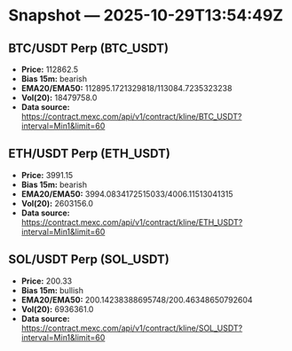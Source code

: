 # Snapshot — 2025-10-29T13:54:49Z

## BTC/USDT Perp (BTC_USDT)
- **Price:** 112862.5
- **Bias 15m:** bearish
- **EMA20/EMA50:** 112895.1721329818/113084.7235323238
- **Vol(20):** 18479758.0
- **Data source:** https://contract.mexc.com/api/v1/contract/kline/BTC_USDT?interval=Min1&limit=60

## ETH/USDT Perp (ETH_USDT)
- **Price:** 3991.15
- **Bias 15m:** bearish
- **EMA20/EMA50:** 3994.0834172515033/4006.11513041315
- **Vol(20):** 2603156.0
- **Data source:** https://contract.mexc.com/api/v1/contract/kline/ETH_USDT?interval=Min1&limit=60

## SOL/USDT Perp (SOL_USDT)
- **Price:** 200.33
- **Bias 15m:** bullish
- **EMA20/EMA50:** 200.14238388695748/200.46348650792604
- **Vol(20):** 6936361.0
- **Data source:** https://contract.mexc.com/api/v1/contract/kline/SOL_USDT?interval=Min1&limit=60

